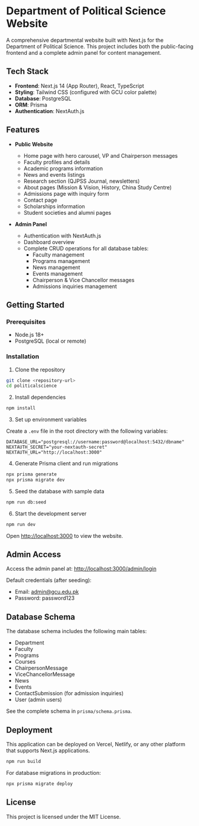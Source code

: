 # Department of Political Science Website

A comprehensive departmental website built with Next.js for the Department of Political Science. This project includes both the public-facing frontend and a complete admin panel for content management.

## Tech Stack

- **Frontend**: Next.js 14 (App Router), React, TypeScript
- **Styling**: Tailwind CSS (configured with GCU color palette)
- **Database**: PostgreSQL
- **ORM**: Prisma
- **Authentication**: NextAuth.js

## Features

- **Public Website**
  - Home page with hero carousel, VP and Chairperson messages
  - Faculty profiles and details
  - Academic programs information
  - News and events listings
  - Research section (QJPSS Journal, newsletters)
  - About pages (Mission & Vision, History, China Study Centre)
  - Admissions page with inquiry form
  - Contact page
  - Scholarships information
  - Student societies and alumni pages

- **Admin Panel**
  - Authentication with NextAuth.js
  - Dashboard overview
  - Complete CRUD operations for all database tables:
    - Faculty management
    - Programs management
    - News management
    - Events management
    - Chairperson & Vice Chancellor messages
    - Admissions inquiries management

## Getting Started

### Prerequisites

- Node.js 18+ 
- PostgreSQL (local or remote)

### Installation

1. Clone the repository

```bash
git clone <repository-url>
cd politicalscience
```

2. Install dependencies

```bash
npm install
```

3. Set up environment variables

Create a `.env` file in the root directory with the following variables:

```
DATABASE_URL="postgresql://username:password@localhost:5432/dbname"
NEXTAUTH_SECRET="your-nextauth-secret"
NEXTAUTH_URL="http://localhost:3000"
```

4. Generate Prisma client and run migrations

```bash
npx prisma generate
npx prisma migrate dev
```

5. Seed the database with sample data

```bash
npm run db:seed
```

6. Start the development server

```bash
npm run dev
```

Open [http://localhost:3000](http://localhost:3000) to view the website.

## Admin Access

Access the admin panel at: [http://localhost:3000/admin/login](http://localhost:3000/admin/login)

Default credentials (after seeding):
- Email: admin@gcu.edu.pk
- Password: password123

## Database Schema

The database schema includes the following main tables:

- Department
- Faculty
- Programs
- Courses
- ChairpersonMessage
- ViceChancellorMessage
- News
- Events
- ContactSubmission (for admission inquiries)
- User (admin users)

See the complete schema in `prisma/schema.prisma`.

## Deployment

This application can be deployed on Vercel, Netlify, or any other platform that supports Next.js applications.

```bash
npm run build
```

For database migrations in production:

```bash
npx prisma migrate deploy
```

## License

This project is licensed under the MIT License.
